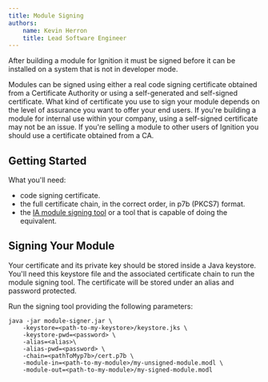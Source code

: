 ```yaml
---
title: Module Signing
authors: 
    name: Kevin Herron
    title: Lead Software Engineer
---
```

After building a module for Ignition it must be signed before it can be installed on a system that is not in developer mode.

Modules can be signed using either a real code signing certificate obtained from a Certificate Authority or using a self-generated and self-signed certificate. What kind of certificate you use to sign your module depends on the level of assurance you want to offer your end users. If you're building a module for internal use within your company, using a self-signed certificate may not be an issue. If you're selling a module to other users of Ignition you should use a certificate obtained from a CA.

## Getting Started
What you'll need:

* code signing certificate.
* the full certificate chain, in the correct order, in p7b (PKCS7) format.
* the [IA module signing tool](https://github.com/inductiveautomation/module-signer) or a tool that is capable of doing the equivalent.

## Signing Your Module
Your certificate and its private key should be stored inside a Java keystore. You'll need this keystore file and the associated certificate chain to run the module signing tool. The certificate will be stored under an alias and password protected. 

Run the signing tool providing the following parameters:

```
java -jar module-signer.jar \ 
    -keystore=<path-to-my-keystore>/keystore.jks \
    -keystore-pwd=<password> \
    -alias=<alias>\
    -alias-pwd=<password> \
    -chain=<pathToMyp7b>/cert.p7b \
    -module-in=<path-to-my-module>/my-unsigned-module.modl \
    -module-out=<path-to-my-module>/my-signed-module.modl
```